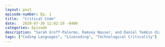 ```yaml
---
layout: post
episode-number: Ep. 1
title:  "Critical Code"
date:   2020-07-30 12:02:19 -0400
categories: Episode
description: "Sarah Groff-Palermo, Ramsey Nasser, and Daniel Temkin discuss their artistic practices involving the use of invented languages."
tags: ["Coding Languages", "Livecoding", "Technological Criticality"]
---
```

